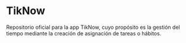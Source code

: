 # TikNow
Repositorio oficial para la app TikNow, cuyo propósito es la gestión del tiempo mediante la creación de asignación de tareas o hábitos.
